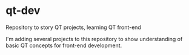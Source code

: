 # qt-dev

Repository to story QT projects, learning QT front-end

I'm adding several projects to this repository to show understanding of basic QT concepts for front-end development.
